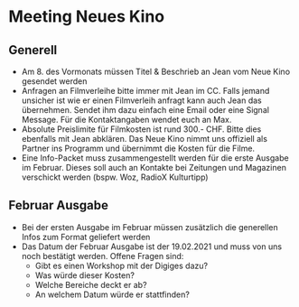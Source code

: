 # Meeting Neues Kino



## Generell

- Am 8. des Vormonats müssen Titel & Beschrieb an Jean vom Neue Kino gesendet werden
- Anfragen an Filmverleihe bitte immer mit Jean im CC. Falls jemand unsicher ist wie er einen Filmverleih anfragt kann auch Jean das übernehmen. Sendet ihm dazu einfach eine Email oder eine Signal Message. Für die Kontaktangaben wendet euch an Max.
- Absolute Preislimite für Filmkosten ist rund 300.- CHF. Bitte dies ebenfalls mit Jean abklären. Das Neue Kino nimmt uns offiziell als Partner ins Programm und übernimmt die Kosten für die Filme. 
- Eine Info-Packet muss zusammengestellt werden für die erste Ausgabe im Februar. Dieses soll auch an Kontakte bei Zeitungen und Magazinen verschickt werden (bspw. Woz, RadioX Kulturtipp)

## Februar Ausgabe

- Bei der ersten Ausgabe im Februar müssen zusätzlich die generellen Infos zum Format geliefert werden
- Das Datum der Februar Ausgabe ist der 19.02.2021 und muss von uns noch bestätigt werden. Offene Fragen sind:
  - Gibt es einen Workshop mit der Digiges dazu? 
  - Was würde dieser Kosten?
  - Welche Bereiche deckt er ab?
  - An welchem Datum würde er stattfinden?
